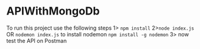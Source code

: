 # APIWithMongoDb

To run this project use the following steps
1> `npm install`
2>`node index.js` OR `nodemon index.js` to install nodemon `npm install -g nodemon`
3> now test the API on Postman 